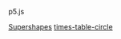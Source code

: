 p5.js

<a href="https://deepspace2.github.io/p5.js/supershapes/">Supershapes</a>
<a href="https://deepspace2.github.io/p5.js/times-tables-circles/">times-table-circle</a>

